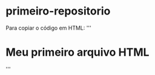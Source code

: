 # primeiro-repositorio

Para copiar o código em HTML:
'''
 <hmtl>
  <h1>Meu primeiro arquivo HTML</h1>
</html>
 '''
